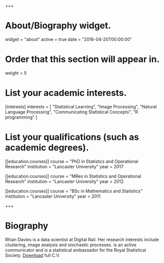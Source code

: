 +++
# About/Biography widget.
widget = "about"
active = true
date = "2016-04-20T00:00:00"

# Order that this section will appear in.
weight = 5

# List your academic interests.
[interests]
  interests = [
    "Statistical Learning",
    "Image Processing",
    "Natural Language Processing",
    "Communicating Statistical Concepts",
    "R programming"
  ]

# List your qualifications (such as academic degrees).
[[education.courses]]
  course = "PhD in Statistics and Operational Research"
  institution = "Lancaster University"
  year = 2017

[[education.courses]]
  course = "MRes in Statistics and Operational Research"
  institution = "Lancaster University"
  year = 2012

[[education.courses]]
  course = "BSc in Mathematics and Statistics"
  institution = "Lancaster University"
  year = 2011
 
+++

# Biography

Rhian Davies is a data scientist at Digital Rail. Her research interests include clustering, image analysis and stochastic processes.  is an active communicator and is a statistical ambassador for the Royal Statistical Society. [Download](https://raw.githubusercontent.com/trianglegirl/CV/master/CV-Davies-Rhian.pdf) full C.V.


